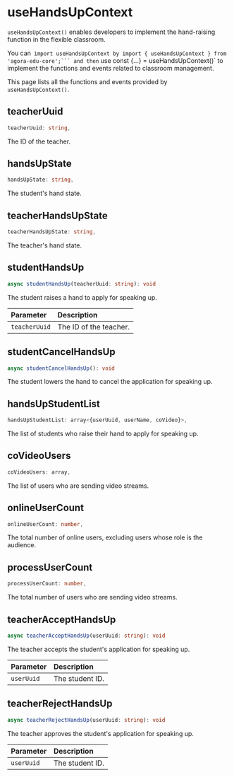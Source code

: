 # useHandsUpContext

`useHandsUpContext()` enables developers to implement the hand-raising function in the flexible classroom.

You can` import useHandsUpContext by import { useHandsUpContext } from 'agora-edu-core';``` and then` use const {...} = useHandsUpContext()` to implement the functions and events related to classroom management.

This page lists all the functions and events provided by `useHandsUpContext()`.

## teacherUuid

```typescript
teacherUuid: string,
```

The ID of the teacher.

## handsUpState

```typescript
handsUpState: string,
```

The student's hand state.

## teacherHandsUpState

```typescript
teacherHandsUpState: string,
```

The teacher's hand state.

## studentHandsUp

```typescript
async studentHandsUp(teacherUuid: string): void
```

The student raises a hand to apply for speaking up.


| Parameter | Description |
| :------------ | :---------- |
| `teacherUuid` | The ID of the teacher. |


## studentCancelHandsUp

```typescript
async studentCancelHandsUp(): void
```

The student lowers the hand to cancel the application for speaking up.

## handsUpStudentList

```typescript
handsUpStudentList: array<{userUuid, userName, coVideo}>,
```

The list of students who raise their hand to apply for speaking up.

## coVideoUsers

```typescript
coVideoUsers: array,
```

The list of users who are sending video streams.

## onlineUserCount

```typescript
onlineUserCount: number,
```

The total number of online users, excluding users whose role is the audience.

## processUserCount

```typescript
processUserCount: number,
```

The total number of users who are sending video streams.

## teacherAcceptHandsUp

```typescript
async teacherAcceptHandsUp(userUuid: string): void
```

The teacher accepts the student's application for speaking up.

| Parameter | Description |
| :--------- | :-------- |
| `userUuid` | The student ID. |

## teacherRejectHandsUp

```typescript
async teacherRejectHandsUp(userUuid: string): void
```

The teacher approves the student's application for speaking up.

| Parameter | Description |
| :--------- | :-------- |
| `userUuid` | The student ID. |